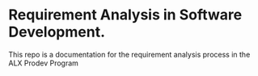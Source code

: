 # Requirement Analysis in Software Development.

This repo is a documentation for the requirement analysis process in the ALX Prodev Program
